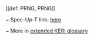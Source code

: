 [[def: PRNG, PRNG]]

~ Spec-Up-T link: <a href='https://weboftrust.github.io/WOT-terms/docs/glossary/PRNG'>here</a>

~ More in <a href="https://weboftrust.github.io/WOT-terms/docs/glossary/PRNG">extended KERI glossary</a>

